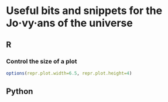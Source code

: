 # Useful bits and snippets for the Jo·vy·ans of the universe




## R 

### Control the size of a plot

```r
options(repr.plot.width=6.5, repr.plot.height=4)
```



## Python 
